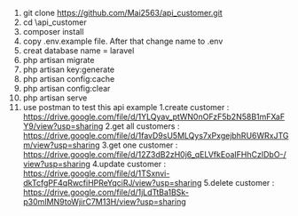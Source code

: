 1. git clone https://github.com/Mai2563/api_customer.git
2. cd \api_customer
3. composer install
4. copy .env.example file. After that change name to .env
4. creat database name = laravel
5. php artisan migrate
7. php artisan key:generate
6. php artisan config:cache 
8. php artisan config:clear
9. php artisan serve
10. use postman to test this api
       example 
          1.create customer : https://drive.google.com/file/d/1YLQyav_ptWN0nOFzF5b2N58B1mFXaFY9/view?usp=sharing
          2.get all customers : https://drive.google.com/file/d/1favD9sU5MLQys7xPxgejbhRU6WRxJTGm/view?usp=sharing
          3.get one customer : https://drive.google.com/file/d/12Z3dB2zH0j6_qELVfkEoaIFHhCzIDbO-/view?usp=sharing
          4.update customer : https://drive.google.com/file/d/1TSxnvi-dkTcfgPF4qRwcfiHPReYqciRJ/view?usp=sharing
          5.delete customer : https://drive.google.com/file/d/1jLdTtBa1BSk-p30mIMN9toWjirC7M13H/view?usp=sharing
